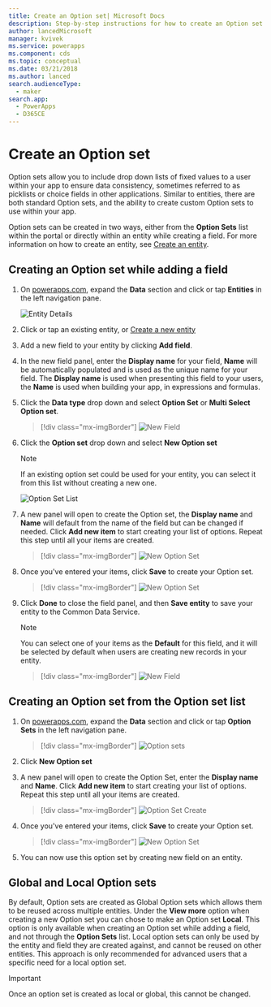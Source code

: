 ```yaml
---
title: Create an Option set| Microsoft Docs
description: Step-by-step instructions for how to create an Option set.
author: lancedMicrosoft
manager: kvivek
ms.service: powerapps
ms.component: cds
ms.topic: conceptual
ms.date: 03/21/2018
ms.author: lanced
search.audienceType: 
  - maker
search.app: 
  - PowerApps
  - D365CE
---
```


# Create an Option set

Option sets allow you to include drop down lists of fixed values to a user within your app to ensure data consistency, sometimes referred to as picklists or choice fields in other applications. Similar to entities, there are both standard Option sets, and the ability to create custom Option sets to use within your app.

Option sets can be created in two ways, either from the **Option Sets** list within the portal or directly within an entity while creating a field. For more information on how to create an entity, see [Create an entity](data-platform-create-entity.md).

## Creating an Option set while adding a field

1. On [powerapps.com](https://make.powerapps.com/?utm_source=padocs&utm_medium=linkinadoc&utm_campaign=referralsfromdoc), expand the **Data** section and click or tap **Entities** in the left navigation pane.

    ![Entity Details](./media/data-platform-cds-create-entity/entitylist.png "Entity List")

2. Click or tap an existing entity, or [Create a new entity](data-platform-create-entity.md)

3. Add a new field to your entity by clicking **Add field**.

4. In the new field panel, enter the **Display name** for your field, **Name** will be automatically populated and is used as the unique name for your field. The **Display name** is used when presenting this field to your users, the **Name** is used when building your app, in expressions and formulas.

5. Click the **Data type** drop down and select **Option Set** or **Multi Select Option set**.

    > [!div class="mx-imgBorder"] 
    > ![New Field](./media/data-platform-cds-create-entity/newfieldpanel.png "New Field Panel")

6. Click the **Option set** drop down and select **New Option set**

    > [!NOTE]
    > If an existing option set could be used for your entity, you can select it from this list without creating a new one.

    ![Option Set List](./media/data-platform-cds-newoptionset/fieldpanel-1.png "Option Set list")

7. A new panel will open to create the Option set, the **Display name** and **Name** will default from the name of the field but can be changed if needed. Click **Add new item** to start creating your list of options. Repeat this step until all your items are created.

    > [!div class="mx-imgBorder"] 
    > ![New Option Set](./media/data-platform-cds-newoptionset/field-optionsetpanel.png "New Option Set")

8. Once you've entered your items, click **Save** to create your Option set.

    > [!div class="mx-imgBorder"] 
    > ![New Option Set](./media/data-platform-cds-newoptionset/field-optionsetpanel-values.png "New Option Set")

9. Click **Done** to close the field panel, and then **Save entity** to save your entity to the Common Data Service.

    > [!NOTE]
    > You can select one of your items as the **Default** for this field, and it will be selected by default when users are creating new records in your entity.

    > [!div class="mx-imgBorder"] 
    > ![New Field](./media/data-platform-cds-newoptionset/fieldpanel-2.png "New Field Panel")

## Creating an Option set from the Option set list

1. On [powerapps.com](https://make.powerapps.com/?utm_source=padocs&utm_medium=linkinadoc&utm_campaign=referralsfromdoc), expand the **Data** section and click or tap **Option Sets** in the left navigation pane.

    > [!div class="mx-imgBorder"] 
    > ![Option sets](./media/data-platform-cds-newoptionset/optionsetlist.png "Option set List")

2. Click **New Option set**

3. A new panel will open to create the Option Set, enter the **Display name** and **Name**. Click **Add new item** to start creating your list of options. Repeat this step until all your items are created.

    > [!div class="mx-imgBorder"] 
    > ![Option Set Create](./media/data-platform-cds-newoptionset/optionset-create.png "Option Set Create")

4. Once you've entered your items, click **Save** to create your Option set.

    > [!div class="mx-imgBorder"] 
    > ![New Option Set](./media/data-platform-cds-newoptionset/optionset-create-values.png "New Option Set")

5. You can now use this option set by creating new field on an entity.

## Global and Local Option sets

By default, Option sets are created as Global Option sets which allows them to be reused across multiple entities. Under the **View more** option when creating a new Option set you can chose to make an Option set **Local**. This option is only available when creating an Option set while adding a field, and not through the **Option Sets** list. Local option sets can only be used by the entity and field they are created against, and cannot be reused on other entities. This approach is only recommended for advanced users that a specific need for a local option set.

> [!IMPORTANT]
> Once an option set is created as local or global, this cannot be changed.
